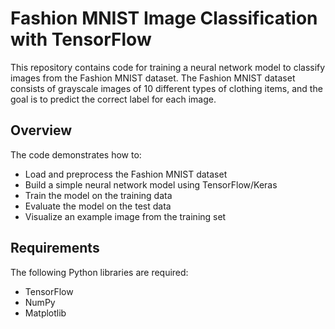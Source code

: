 # Fashion MNIST Image Classification with TensorFlow

This repository contains code for training a neural network model to classify images from the Fashion MNIST dataset. The Fashion MNIST dataset consists of grayscale images of 10 different types of clothing items, and the goal is to predict the correct label for each image.

## Overview

The code demonstrates how to:
- Load and preprocess the Fashion MNIST dataset
- Build a simple neural network model using TensorFlow/Keras
- Train the model on the training data
- Evaluate the model on the test data
- Visualize an example image from the training set

## Requirements

The following Python libraries are required:
- TensorFlow
- NumPy
- Matplotlib

